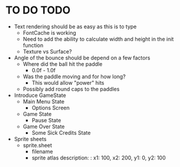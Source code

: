 # TO DO TODO

* Text rendering should be as easy as this is to type 
    * FontCache is working
    * Need to add the ability to calculate width and height in the init function
    * Texture vs Surface? 
* Angle of the bounce should be depend on a few factors 
    * Where did the ball hit the paddle 
        * 0.0f - 1.0f
    * Was the paddle moving and for how long?
        * This would allow "power" hits
    * Possibly add round caps to the paddles 
* Introduce GameState
    * Main Menu State
        * Options Screen
    * Game State
        * Pause State 
    * Game Over State 
        * Some Sick Credits State
* Sprite sheets
    * sprite.sheet
        * filename
        * sprite atlas description: 
            : x1: 100, x2: 200, y1: 0, y2: 100
